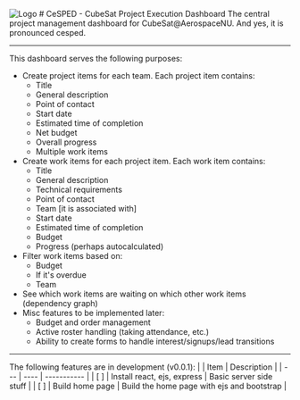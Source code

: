 ![Logo](https://www.iconsdb.com/icons/preview/green/grass-xxl.png) # CeSPED - CubeSat Project Execution Dashboard
The central project management dashboard for CubeSat@AerospaceNU. And yes, it is pronounced cesped.

---

This dashboard serves the following purposes:
- Create project items for each team. Each project item contains:
	- Title
	- General description
	- Point of contact
	- Start date
	- Estimated time of completion
	- Net budget
	- Overall progress
	- Multiple work items
- Create work items for each project item. Each work item contains:
	- Title
	- General description
	- Technical requirements
	- Point of contact
	- Team [it is associated with]
	- Start date
	- Estimated time of completion 
	- Budget
	- Progress (perhaps autocalculated)
- Filter work items based on:
	- Budget
	- If it's overdue
	- Team
- See which work items are waiting on which other work items (dependency graph)
- Misc features to be implemented later:
	- Budget and order management
	- Active roster handling (taking attendance, etc.)
	- Ability to create forms to handle interest/signups/lead transitions

---

The following features are in development (v0.0.1):
|     | Item | Description |
| --- | ---- | ----------- |
| [ ] | Install react, ejs, express | Basic server side stuff |
| [ ] | Build home page | Build the home page with ejs and bootstrap |